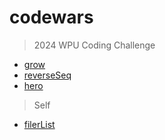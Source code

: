 # codewars

> 2024 WPU Coding Challenge
- [grow](https://github.com/fhasnur/codewars/blob/main/2024-wpu-coding-challenge/1-grow.js)
- [reverseSeq](https://github.com/fhasnur/codewars/blob/main/2024-wpu-coding-challenge/2-reverseSeq.js)
-  [hero](https://github.com/fhasnur/codewars/blob/main/2024-wpu-coding-challenge/3-hero.js)
> Self
- [filerList](https://github.com/fhasnur/codewars/blob/main/filterList.js)
